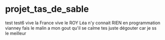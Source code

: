 # projet_tas_de_sable

test
test6
vive la France
vive le ROY
Léa n'y connait RIEN en programmation
vianney fais le malin a mon gout qu'il se calme
tes juste dégouter car je ss le meilleur